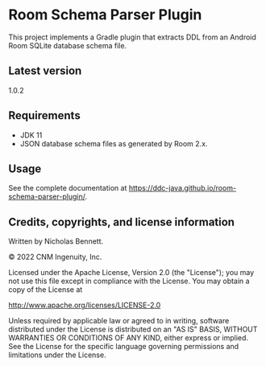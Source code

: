 # Room Schema Parser Plugin

This project implements a Gradle plugin that extracts DDL from an Android Room SQLite database schema file.

## Latest version

1.0.2

## Requirements

* JDK 11
* JSON database schema files as generated by Room 2.x.

## Usage

See the complete documentation at <https://ddc-java.github.io/room-schema-parser-plugin/>.

## Credits, copyrights, and license information

Written by Nicholas Bennett. 

&copy; 2022 CNM Ingenuity, Inc.

Licensed under the Apache License, Version 2.0 (the "License");
you may not use this file except in compliance with the License.
You may obtain a copy of the License at

<http://www.apache.org/licenses/LICENSE-2.0>

Unless required by applicable law or agreed to in writing, software
distributed under the License is distributed on an "AS IS" BASIS,
WITHOUT WARRANTIES OR CONDITIONS OF ANY KIND, either express or implied.
See the License for the specific language governing permissions and
limitations under the License.

